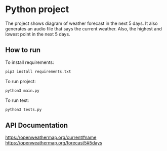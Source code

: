 # Python project

The project shows diagram of weather forecast in the next 5 days.
It also generates an audio file that says the current weather. Also, the highest and lowest point in the next 5 days.

## How to run
To install requirements:
```python
pip3 install requirements.txt
```

To run project:
```python
python3 main.py
```

To run test:
```python
python3 tests.py
```

## API Documentation
https://openweathermap.org/current#name
https://openweathermap.org/forecast5#5days
